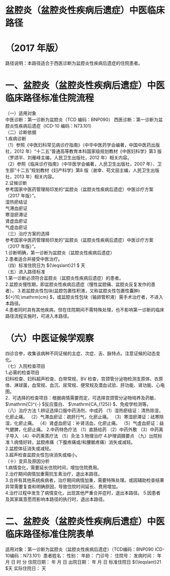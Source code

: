 # 盆腔炎（盆腔炎性疾病后遗症）中医临床路径  
# （2017 年版）  
路径说明：本路径适合于西医诊断为盆腔炎性疾病后遗症的住院患者。  
# 一、盆腔炎（盆腔炎性疾病后遗症）中医临床路径标准住院流程  
（一）适用对象  
中医诊断：第一诊断为盆腔炎（TCD 编码：BNP090） 西医诊断：第一诊断为盆腔炎性疾病后遗症（ICD-10 编码：N73.101）  
（二）诊断依据  
1.疾病诊断  
（1）参照《中医妇科常见病诊疗指南》（中华中医药学会编著，中国中医药出版社，2012 年）“十二五”普通高等教育本科国家级规划教材《中医妇科学》第3 版（罗颂平、刘雁峰主编，人民卫生出版社，2012 年）相关内容。  
（2）参照《临床诊疗指南》（中华医学会编著，人民卫生出版社，2007 年）、卫生部“十二五”规划教材《妇产科学》第8 版（谢幸、苟文丽主编，人民卫生出版社，2013 年）相关内容。  
2.证候诊断  
参考国家中医药管理局印发的“盆腔炎（盆腔炎性疾病后遗症）中医诊疗方案（2017 年版）”。  
湿热瘀结证  
气滞血瘀证  
寒湿瘀滞证  
肾虚血瘀证  
气虚血瘀证  
（三）治疗方案的选择  
参考国家中医药管理局印发的“盆腔炎（盆腔炎性疾病后遗症）中医诊疗方案（2017 年版）”。  
1.诊断明确，第一诊断为盆腔炎（盆腔炎性疾病后遗症）  
2.患者适合并接受中医治疗。  
（四）标准住院日为 ${\leqslant}21 $ 天  
（五）进入路径标准  
1.第一诊断必须符合盆腔炎（盆腔炎性疾病后遗症）的患者。  
2.盆腔炎慢性期，即盆腔炎性疾病后遗症（慢性盆腔痛、盆腔炎反复发作的患者）。 3.若盆腔炎性包块(盆腔包裹性积液，又称盆腔炎性包裹性囊肿) ${>}10\,\mathrm{cm} $，或盆腔炎性包块（输卵管积液）需手术治疗者，不进入本路径。  
4.患者同时具有其他疾病，但在住院期间不需特殊处理，也不影响第一诊断的临床路径流程实施时，可进入本路径。  
# （六）中医证候学观察  
四诊合参，收集该病种不同证候的主症、次症、舌、脉特点。注意证候的动态变化。  
（七）入院检查项目  
1.必需的检查项目  
妇科检查、妇科超声检查、白带常规、BV 检查，宫颈管分泌物检测支原体、衣原体、淋球菌，血常规、血沉、尿常规、便常规及潜血试验、肝功能、肾功能、心电图。  
2．可选择的检查项目：根据病情需要而定，可选择宫颈管分泌物培养及药敏、 $\mathrm{C}^{-} $反应蛋白、 $\mathrm{CA_{125}} $、免疫学检测等。  
（八）治疗方法 1.辨证选择口服中药汤剂、中成药 （1）湿热瘀结证：清热除湿，化瘀止痛。 （2）气滞血瘀证：疏肝行气，化瘀止痛。  （3）寒湿瘀滞证：祛寒除湿，化瘀止痛。 （4）肾虚血瘀证：补肾活血，化瘀止痛。 （5）气虚血瘀证：益气健脾，化瘀止痛。  2.中药特色疗法 （1）直肠给药 （2）中药外敷 （3）中药离子导入 （4）中药熏蒸疗法 （5）灸法 3.物理治疗 4.护理调摄要点 （九）出院标准 1.病情好转，盆腔疼痛（下腹疼痛或/和腰骶疼痛）消失或减轻。  
2.盆腔体征消失或减轻。  
3.超声检查盆腔炎性包块消失或缩小。  
（十）变异及原因分析  
1.病情变化，需要延长住院时间，增加住院费用。  
2.治疗期间病情加重需抗生素治疗，退出本路径。  
3.合并有其他系统疾病者，治疗期间病情加重，需要特殊处理。或因辅助检查结果异常需要复查和明确原因，导致住院时间延长、费用增加。  
4.治疗过程中发生了病情变化，出现其他严重合并症时，退出本路径。 5.因患者及其家属意愿而影响本路径的执行时，退出本路径。  
# 二、盆腔炎（盆腔炎性疾病后遗症）中医临床路径标准住院表单  
适用对象：第一诊断为盆腔炎（盆腔炎性疾病后遗症）（TCD编码：BNP090 ICD-10编码：N73.101）患者姓名：          性别：    年龄：    门诊号：         住院号：            发病时间：   年  月  日  时  分  住院日期：   年  月  日 出院日期：   年  月   日 标准住院日 ${\leqslant}21 $天                  实际住院日：    天  

